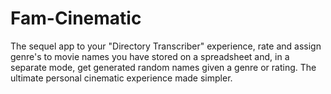 # Fam-Cinematic
The sequel app to your "Directory Transcriber" experience, rate and assign genre's to movie names you have stored on a spreadsheet and, in a separate mode, get generated random names given a genre or rating. The ultimate personal cinematic experience made simpler.
